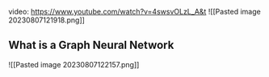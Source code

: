 
video: https://www.youtube.com/watch?v=4swsvOLzL_A&t
![[Pasted image 20230807121918.png]]
## What is a Graph Neural Network
![[Pasted image 20230807122157.png]]

## 

